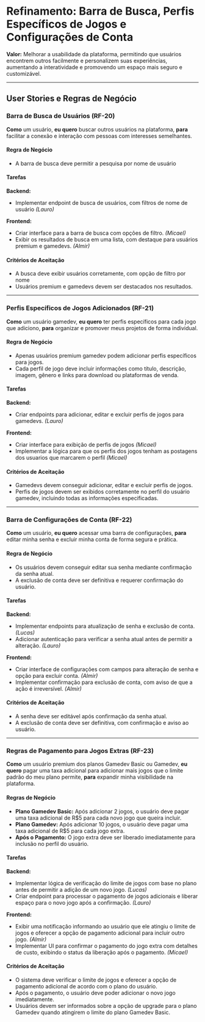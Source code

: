 # Refinamento: Barra de Busca, Perfis Específicos de Jogos e Configurações de Conta

**Valor:** Melhorar a usabilidade da plataforma, permitindo que usuários encontrem outros facilmente e personalizem suas experiências, aumentando a interatividade e promovendo um espaço mais seguro e customizável.

---

## User Stories e Regras de Negócio

### Barra de Busca de Usuários (RF-20)

**Como** um usuário, **eu quero** buscar outros usuários na plataforma, **para** facilitar a conexão e interação com pessoas com interesses semelhantes.

#### Regra de Negócio
- A barra de busca deve permitir a pesquisa por nome de usuário

#### Tarefas

**Backend:**
- Implementar endpoint de busca de usuários, com filtros de nome de usuário *(Lauro)*

**Frontend:**
- Criar interface para a barra de busca com opções de filtro. *(Micael)*
- Exibir os resultados de busca em uma lista, com destaque para usuários premium e gamedevs. *(Almir)*

#### Critérios de Aceitação
- A busca deve exibir usuários corretamente, com opção de filtro por nome
- Usuários premium e gamedevs devem ser destacados nos resultados.

---

### Perfis Específicos de Jogos Adicionados (RF-21)

**Como** um usuário gamedev, **eu quero** ter perfis específicos para cada jogo que adiciono, **para** organizar e promover meus projetos de forma individual.

#### Regra de Negócio
- Apenas usuários premium gamedev podem adicionar perfis específicos para jogos.
- Cada perfil de jogo deve incluir informações como título, descrição, imagem, gênero e links para download ou plataformas de venda.

#### Tarefas

**Backend:**
- Criar endpoints para adicionar, editar e excluir perfis de jogos para gamedevs. *(Lauro)*

**Frontend:**
- Criar interface para exibição de perfis de jogos  *(Micael)*
- Implementar a lógica para que os perfis dos jogos tenham as postagens dos usuarios que marcarem o perfil *(Micael)*

#### Critérios de Aceitação
- Gamedevs devem conseguir adicionar, editar e excluir perfis de jogos.
- Perfis de jogos devem ser exibidos corretamente no perfil do usuário gamedev, incluindo todas as informações especificadas.

---

### Barra de Configurações de Conta (RF-22)

**Como** um usuário, **eu quero** acessar uma barra de configurações, **para** editar minha senha e excluir minha conta de forma segura e prática.

#### Regra de Negócio
- Os usuários devem conseguir editar sua senha mediante confirmação da senha atual.
- A exclusão de conta deve ser definitiva e requerer confirmação do usuário.

#### Tarefas

**Backend:**
- Implementar endpoints para atualização de senha e exclusão de conta. *(Lucas)*
- Adicionar autenticação para verificar a senha atual antes de permitir a alteração. *(Lauro)*

**Frontend:**
- Criar interface de configurações com campos para alteração de senha e opção para excluir conta. *(Almir)*
- Implementar confirmação para exclusão de conta, com aviso de que a ação é irreversível. *(Almir)*

#### Critérios de Aceitação
- A senha deve ser editável após confirmação da senha atual.
- A exclusão de conta deve ser definitiva, com confirmação e aviso ao usuário.

---

### Regras de Pagamento para Jogos Extras (RF-23)

**Como** um usuário premium dos planos Gamedev Basic ou Gamedev, **eu quero** pagar uma taxa adicional para adicionar mais jogos que o limite padrão do meu plano permite, **para** expandir minha visibilidade na plataforma.

#### Regras de Negócio
- **Plano Gamedev Basic:** Após adicionar 2 jogos, o usuário deve pagar uma taxa adicional de R$5 para cada novo jogo que queira incluir.
- **Plano Gamedev:** Após adicionar 10 jogos, o usuário deve pagar uma taxa adicional de R$5 para cada jogo extra.
- **Após o Pagamento:** O jogo extra deve ser liberado imediatamente para inclusão no perfil do usuário.

#### Tarefas

**Backend:**
- Implementar lógica de verificação do limite de jogos com base no plano antes de permitir a adição de um novo jogo. *(Lucas)*
- Criar endpoint para processar o pagamento de jogos adicionais e liberar espaço para o novo jogo após a confirmação. *(Lauro)*

**Frontend:**
- Exibir uma notificação informando ao usuário que ele atingiu o limite de jogos e oferecer a opção de pagamento adicional para incluir outro jogo. *(Almir)*
- Implementar UI para confirmar o pagamento do jogo extra com detalhes de custo, exibindo o status da liberação após o pagamento. *(Micael)*

#### Critérios de Aceitação
- O sistema deve verificar o limite de jogos e oferecer a opção de pagamento adicional de acordo com o plano do usuário.
- Após o pagamento, o usuário deve poder adicionar o novo jogo imediatamente.
- Usuários devem ser informados sobre a opção de upgrade para o plano Gamedev quando atingirem o limite do plano Gamedev Basic.